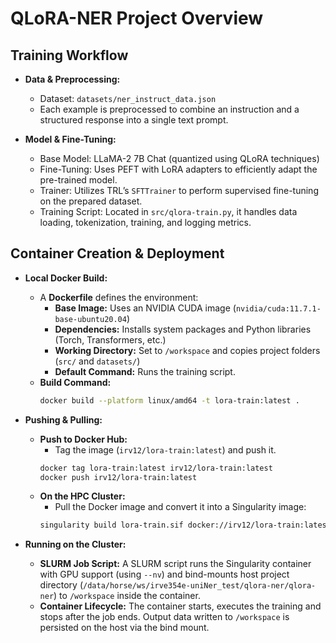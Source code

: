 # QLoRA-NER Project Overview

## Training Workflow

- **Data & Preprocessing:**
  - Dataset: `datasets/ner_instruct_data.json`
  - Each example is preprocessed to combine an instruction and a structured response into a single text prompt.
  

- **Model & Fine-Tuning:**
  - Base Model: LLaMA-2 7B Chat (quantized using QLoRA techniques)
  - Fine-Tuning: Uses PEFT with LoRA adapters to efficiently adapt the pre-trained model.
  - Trainer: Utilizes TRL’s `SFTTrainer` to perform supervised fine-tuning on the prepared dataset.
  - Training Script: Located in `src/qlora-train.py`, it handles data loading, tokenization, training, and logging metrics.

## Container Creation & Deployment

- **Local Docker Build:**
  - A **Dockerfile** defines the environment:
    - **Base Image:** Uses an NVIDIA CUDA image (`nvidia/cuda:11.7.1-base-ubuntu20.04`)
    - **Dependencies:** Installs system packages and Python libraries (Torch, Transformers, etc.)
    - **Working Directory:** Set to `/workspace` and copies project folders (`src/` and `datasets/`)
    - **Default Command:** Runs the training script.
  - **Build Command:**
    ```bash
    docker build --platform linux/amd64 -t lora-train:latest .
    ```

- **Pushing & Pulling:**
  - **Push to Docker Hub:**
    - Tag the image (`irv12/lora-train:latest`) and push it.
    ```bash
    docker tag lora-train:latest irv12/lora-train:latest
    docker push irv12/lora-train:latest
    ```
  - **On the HPC Cluster:**
    - Pull the Docker image and convert it into a Singularity image:
    ```bash
    singularity build lora-train.sif docker://irv12/lora-train:latest
    ```

- **Running on the Cluster:**
  - **SLURM Job Script:** A SLURM script runs the Singularity container with GPU support (using `--nv`) and bind-mounts host project directory (`/data/horse/ws/irve354e-uniNer_test/qlora-ner/qlora-ner`) to `/workspace` inside the container.
  - **Container Lifecycle:** The container starts, executes the training and stops after the job ends. Output data written to `/workspace` is persisted on the host via the bind mount.
